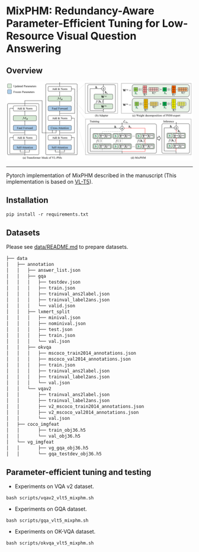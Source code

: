 # MixPHM: Redundancy-Aware Parameter-Efficient Tuning for Low-Resource Visual Question Answering

## Overview

![](./snap/overview.jpg)

---

Pytorch implementation of MixPHM described in the manuscript (This implementation is based on [VL-T5](https://github.com/j-min/VL-T5)). 

## Installation

```shell
pip install -r requirements.txt
```

## Datasets

Please see [data/README.md](data/README.md) to prepare datasets.

```angular2html
├── data
│   ├── annotation
│   │   ├── answer_list.json
│   │   ├── gqa
│   │   │   ├── testdev.json
│   │   │   ├── train.json
│   │   │   ├── trainval_ans2label.json
│   │   │   ├── trainval_label2ans.json
│   │   │   └── valid.json
│   │   ├── lxmert_split
│   │   │   ├── minival.json
│   │   │   ├── nominival.json
│   │   │   ├── test.json
│   │   │   ├── train.json
│   │   │   └── val.json
│   │   ├── okvqa
│   │   │   ├── mscoco_train2014_annotations.json
│   │   │   ├── mscoco_val2014_annotations.json
│   │   │   ├── train.json
│   │   │   ├── trainval_ans2label.json
│   │   │   ├── trainval_label2ans.json
│   │   │   └── val.json
│   │   └── vqav2
│   │       ├── trainval_ans2label.json
│   │       ├── trainval_label2ans.json
│   │       ├── v2_mscoco_train2014_annotations.json
│   │       ├── v2_mscoco_val2014_annotations.json
│   │       └── val.json
│   ├── coco_imgfeat
│   │       ├── train_obj36.h5
│   │       └── val_obj36.h5
│   └── vg_imgfeat
│   │       ├── vg_gqa_obj36.h5
│   │       └── gqa_testdev_obj36.h5
```

## Parameter-efficient tuning and testing

- Experiments on VQA v2 dataset.
```shell
bash scripts/vqav2_vlt5_mixphm.sh
```
- Experiments on GQA dataset.
```shell
bash scripts/gqa_vlt5_mixphm.sh
```
- Experiments on OK-VQA dataset.
```shell
bash scripts/okvqa_vlt5_mixphm.sh
```

<!-- ## Tuned weights -->
